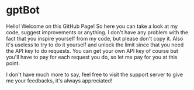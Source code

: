 # gptBot

Hello! Welcome on this GitHub Page! So here you can take a look at my code, suggest improvements or anything. I don't have any problem with the fact that you inspire yourself from my code, but please don't copy it. 
Also it's useless to try to do it yourself and unlock the limit since that you need the API key to do requests. You can get your own API key of course but you'll have to pay for each request you do, so let me pay for you at this point.

I don't have much more to say, feel free to visit the support server to give me your feedbacks, it's always appreciated!

